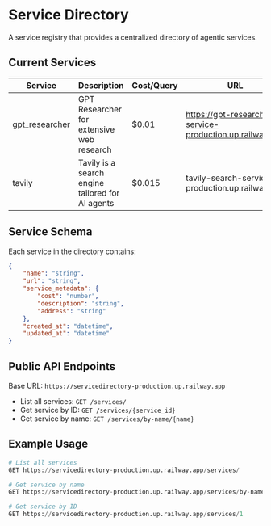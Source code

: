 # Service Directory

A service registry that provides a centralized directory of agentic services.

## Current Services

| Service | Description | Cost/Query | URL |
|---------|-------------|------|-----|
| gpt_researcher | GPT Researcher for extensive web research | $0.01 | https://gpt-researcher-service-production.up.railway.app |
| tavily | Tavily is a search engine tailored for AI agents | $0.015 | tavily-search-service-production.up.railway.app |


## Service Schema

Each service in the directory contains:
```json
{
    "name": "string",
    "url": "string",
    "service_metadata": {
        "cost": "number",
        "description": "string",
        "address": "string"
    },
    "created_at": "datetime",
    "updated_at": "datetime"
}
```

## Public API Endpoints

Base URL: `https://servicedirectory-production.up.railway.app`

- List all services: `GET /services/`
- Get service by ID: `GET /services/{service_id}`
- Get service by name: `GET /services/by-name/{name}`

## Example Usage

```python
# List all services
GET https://servicedirectory-production.up.railway.app/services/

# Get service by name
GET https://servicedirectory-production.up.railway.app/services/by-name/gpt_researcher

# Get service by ID
GET https://servicedirectory-production.up.railway.app/services/1
```